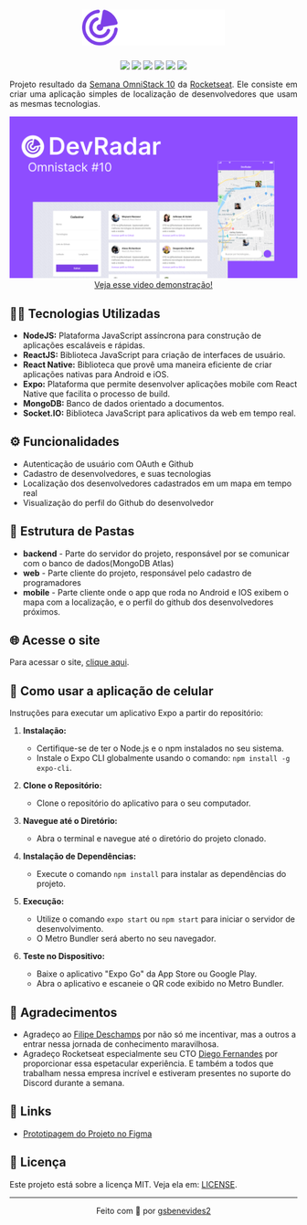 <h1 align="center">
    <img alt="DevRadar" src=".github/logo.png" width="250px" />
</h1>
<p align="center">
<img src="https://img.shields.io/badge/SocketIO-8E4DFF?style=for-the-badge&logo=socketdotio&logoColor=white">
<img src="https://img.shields.io/badge/Expo-8E4DFF?style=for-the-badge&logo=expo&logoColor=white">
<img src="https://img.shields.io/badge/React Native-8E4DFF?style=for-the-badge&logo=react&logoColor=white">
<img src="https://img.shields.io/badge/Express-8E4DFF?style=for-the-badge&logo=express&logoColor=white">
<img src="https://img.shields.io/badge/MongoDB-8E4DFF?style=for-the-badge&logo=mongodb&logoColor=white">
<img src="https://img.shields.io/badge/React-8E4DFF?style=for-the-badge&logo=react&logoColor=white">
<br>
</p>

<p align="justify">
Projeto resultado da <a href="https://github.com/Rocketseat/semana-omnistack-10">Semana OmniStack 10</a> da <a href="https://rocketseat.com.br/">Rocketseat</a>. Ele consiste em criar uma aplicação simples de localização de desenvolvedores que usam as mesmas tecnologias.</p>

<p align="center">
  <a href="https://www.youtube.com/watch?v=NzVEqB7CSUE">
  <img src=".github/Capa.png">
  Veja esse video demonstração!
  </a>
</p>
<h2>👨‍💻 Tecnologias Utilizadas</h2>
<ul>
<li><b>NodeJS:</b> Plataforma JavaScript assíncrona para construção de aplicações escaláveis e rápidas.</li>
<li><b>ReactJS:</b> Biblioteca JavaScript para criação de interfaces de usuário.</li>
<li><b>React Native:</b> Biblioteca que provê uma maneira eficiente de criar aplicações nativas para Android e iOS.</li>
<li><b>Expo:</b> Plataforma que permite desenvolver aplicações mobile com React Native que facilita o processo de build.</li>
<li><b>MongoDB:</b> Banco de dados orientado a documentos.</li>
<li><b>Socket.IO:</b> Biblioteca JavaScript para aplicativos da web em tempo real.</li>
</ul>

<h2>⚙️ Funcionalidades</h2>
<ul>
<li>Autenticação de usuário com OAuth e Github</li>
<li>Cadastro de desenvolvedores, e suas tecnologias</li>
<li>Localização dos desenvolvedores cadastrados em um mapa em tempo real</li>
<li>Visualização do perfil do Github do desenvolvedor</li>
</ul>

<h2>📁 Estrutura de Pastas</h2>
<ul>
<li><b>backend</b> - Parte do servidor do projeto, responsável por se comunicar com o banco de dados(MongoDB Atlas)</li>
<li><b>web</b> - Parte cliente do projeto, responsável pelo cadastro de programadores</li>
<li><b>mobile</b> - Parte cliente onde o app que roda no Android e IOS exibem o mapa com a localização, e o perfil do github dos desenvolvedores próximos.</li>
</ul>

<h2>🌐 Acesse o site</h2>
<p>Para acessar o site, <a href="https://devradar.gui.dev.br">clique aqui</a>.</p>

<h2>📱 Como usar a aplicação de celular</h2>
<p>Instruções para executar um aplicativo Expo a partir do repositório:</p>
<ol>
<li><p><strong>Instalação:</strong></p>
<ul>
<li>Certifique-se de ter o Node.js e o npm instalados no seu sistema.</li>
<li>Instale o Expo CLI globalmente usando o comando: <code>npm install -g expo-cli</code>.</li>
</ul>
</li>
<li><p><strong>Clone o Repositório:</strong></p>
<ul>
<li>Clone o repositório do aplicativo para o seu computador.</li>
</ul>
</li>
<li><p><strong>Navegue até o Diretório:</strong></p>
<ul>
<li>Abra o terminal e navegue até o diretório do projeto clonado.</li>
</ul>
</li>
<li><p><strong>Instalação de Dependências:</strong></p>
<ul>
<li>Execute o comando <code>npm install</code> para instalar as dependências do projeto.</li>
</ul>
</li>
<li><p><strong>Execução:</strong></p>
<ul>
<li>Utilize o comando <code>expo start</code> ou <code>npm start</code> para iniciar o servidor de desenvolvimento.</li>
<li>O Metro Bundler será aberto no seu navegador.</li>
</ul>
</li>
<li><p><strong>Teste no Dispositivo:</strong></p>
<ul>
<li>Baixe o aplicativo &quot;Expo Go&quot; da App Store ou Google Play.</li>
<li>Abra o aplicativo e escaneie o QR code exibido no Metro Bundler.</li>
</ul>
</li>
</ul>
</li>
</ol>

<h2>🫶 Agradecimentos</h2>
<ul>
<li>Agradeço ao <a href="https://github.com/filipedeschamps">Filipe Deschamps</a> por não só me incentivar, mas a outros a entrar nessa jornada de conhecimento maravilhosa.</li>
<li>Agradeço Rocketseat especialmente seu CTO <a href="https://github.com/diego3g">Diego Fernandes</a> por proporcionar essa espetacular experiência. E também a todos que trabalham nessa empresa incrível e estiveram presentes no suporte do Discord durante a semana.</li>
</ul>

<h2>🔗 Links</h2>
<ul>
<li><a href="https://www.figma.com/file/K4nGt9ORIPStY26d8YL252/DevRadar?type=design&node-id=0%3A1&mode=design&t=RHZCFSPEFHLPjC2n-1">Prototipagem do Projeto no Figma</a></li>
</ul>

<h2>📃 Licença</h2>
<p>Este projeto está sobre a licença MIT. Veja ela em: <a href="LICENSE">LICENSE</a>.</p>

<hr>
<p align="center">Feito com 💜 por <a href="https://gui.dev.br">gsbenevides2</a></p>
